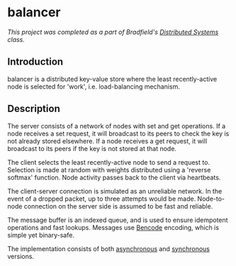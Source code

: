# balancer

*This project was completed as a part of Bradfield's [Distributed Systems](https://bradfieldcs.com/courses/distributed-systems/) class.*

## Introduction

balancer is a distributed key-value store where the least recently-active node is selected for 'work', i.e. load-balancing mechanism.

## Description

The server consists of a network of nodes with set and get operations. If a node receives a set request, it will broadcast to its peers to check the key is not already stored elsewhere. If a node receives a get request, it will broadcast to its peers if the key is not stored at that node.

The client selects the least recently-active node to send a request to. Selection is made at random with weights distributed using a 'reverse softmax' function. Node activity passes back to the client via heartbeats.

The client-server connection is simulated as an unreliable network. In the event of a dropped packet, up to three attempts would be made. Node-to-node connection on the server side is assumed to be fast and reliable.

The message buffer is an indexed queue, and is used to ensure idempotent operations and fast lookups. Messages use [Bencode](https://en.wikipedia.org/wiki/Bencode) encoding, which is simple yet binary-safe.

The implementation consists of both [asynchronous](https://github.com/savarin/balancer/tree/master/linear) and [synchronous](https://github.com/savarin/balancer/tree/master/parallel) versions.

